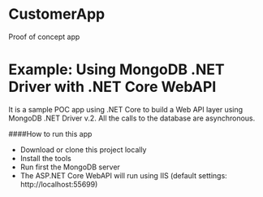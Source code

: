 # CustomerApp
Proof of concept app
# Example: Using MongoDB .NET Driver with .NET Core WebAPI
It is a sample POC app using .NET Core to build a Web API layer using MongoDB .NET Driver v.2. All the calls to the database are asynchronous.  


####How to run this app
 - Download or clone this project locally 
 - Install the tools
 - Run first the MongoDB server
  - The ASP.NET Core WebAPI will run using IIS (default settings: http://localhost:55699)

